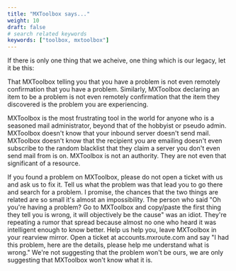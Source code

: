 ```yaml
---
title: "MXToolbox says..."
weight: 10
draft: false
# search related keywords
keywords: ["toolbox, mxtoolbox"]
---
```


If there is only one thing that we acheive, one thing which is our legacy, let it be this:

That MXToolbox telling you that you have a problem is not even remotely confirmation that you have a problem. Similarly, MXToolbox declaring an item to be a problem is not even remotely confirmation that the item they discovered is the problem you are experiencing.

MXToolbox is the most frustrating tool in the world for anyone who is a seasoned mail administrator, beyond that of the hobbyist or pseudo admin. MXToolbox doesn't know that your inbound server doesn't send mail. MXToolbox doesn't know that the recipient you are emailing doesn't even subscribe to the random blacklist that they claim a server you don't even send mail from is on. MXToolbox is not an authority. They are not even that significant of a resource.

If you found a problem on MXToolbox, please do not open a ticket with us and ask us to fix it. Tell us what the problem was that lead you to go there and search for a problem. I promise, the chances that the two things are related are so small it's almost an impossibility. The person who said "Oh you're having a problem? Go to MXToolbox and copy/paste the first thing they tell you is wrong, it will objectively be the cause" was an idiot. They're repeating a rumor that spread because almost no one who heard it was intelligent enough to know better. Help us help you, leave MXToolbox in your rearview mirror. Open a ticket at accounts.mxroute.com and say "I had this problem, here are the details, please help me understand what is wrong." We're not suggesting that the problem won't be ours, we are only suggesting that MXToolbox won't know what it is.
